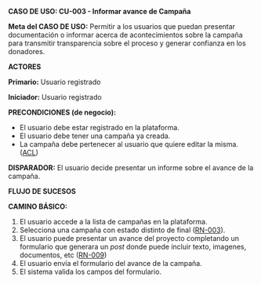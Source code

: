 **CASO DE USO: CU-003 - Informar avance de Campaña**

**Meta del CASO DE USO:** Permitir a los usuarios que puedan presentar documentación o informar acerca de acontecimientos sobre la campaña para transmitir transparencia sobre el proceso y generar confianza en los donadores.

**ACTORES**

**Primario:** Usuario registrado

**Iniciador:** Usuario registrado

**PRECONDICIONES (de negocio):**
- El usuario debe estar registrado en la plataforma.
- El usuario debe tener una campaña ya creada.
- La campaña debe pertenecer al usuario que quiere editar la misma. ([ACL](https://es.wikipedia.org/wiki/Lista_de_control_de_acceso))

**DISPARADOR:** El usuario decide presentar un informe sobre el avance de la campaña.

**FLUJO DE SUCESOS**

**CAMINO BÁSICO:**

1. El usuario accede a la lista de campañas en la plataforma.
2. Selecciona una campaña con estado distinto de final ([RN-003](./reglas-de-negocio.md/#3)).
3. El usuario puede presentar un avance del proyecto completando un formulario que generara un _post_ donde puede incluir texto, imagenes, documentos, etc ([RN-009](./reglas-de-negocio.md/#9))
4. El usuario envía el formulario del avance de la campaña.
5. El sistema valida los campos del formulario.
